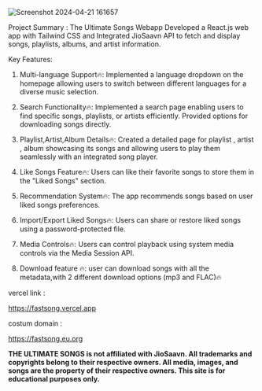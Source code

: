 
![Screenshot 2024-04-21 161657](https://github.com/patelharsh80874/THE-ULTIMATE-SONGS-WEBAPP/assets/110234600/a3ebe5a5-c50c-48ea-b4de-5531846ffeb9)


 Project Summary : The Ultimate Songs Webapp
 Developed a React.js web app with Tailwind CSS and
 Integrated JioSaavn API to fetch and display songs,
 playlists, albums, and artist information.

 
 Key Features:
 
 1. Multi-language Support🔥: 
Implemented a language dropdown on the
 homepage allowing users to switch between
 different languages for a diverse music selection.

 2. Search Functionality🔥: 
Implemented a search page enabling users to
 find specific songs, playlists, or artists efficiently.
 Provided options for downloading songs directly.

 3. Playlist,Artist,Album Details🔥: 
Created a detailed page for playlist , artist , album
 showcasing its songs and allowing users to play
 them seamlessly with an integrated song player.

 4. Like Songs Feature🔥: Users can like their favorite songs to store them in the "Liked
Songs" section.

 5. Recommendation System🔥: The app recommends songs based on user
liked songs preferences.

 6. Import/Export Liked Songs🔥: Users can share or restore liked songs using a
password-protected file.

 7. Media Controls🔥: Users can control playback using system media controls
via the Media Session API.

 8. Download feature 🔥: user can download songs with all the metadata,with 2 different 
download options (mp3 and FLAC)🔥

 vercel link :
 
 https://fastsong.vercel.app

 costum domain :
 
 https://fastsong.eu.org


**THE ULTIMATE SONGS is not affiliated with JioSaavn. All trademarks and copyrights belong to their respective owners. All media, images, and songs are the property of their respective owners. This site is for educational purposes only.**
